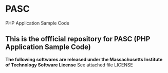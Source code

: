 # PASC
PHP Application Sample Code

## This is the offficial repository for  PASC (PHP Application Sample Code)
**The following softwares are released under the Massachusetts Institute of 
Technology Software License**
See attached file LICENSE

